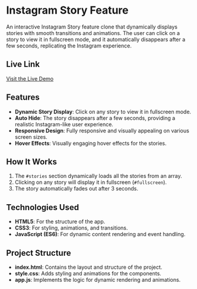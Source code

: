 # Instagram Story Feature

An interactive Instagram Story feature clone that dynamically displays stories with smooth transitions and animations. The user can click on a story to view it in fullscreen mode, and it automatically disappears after a few seconds, replicating the Instagram experience.

## Live Link
[Visit the Live Demo](https://insta-story-feature-by-gideon.netlify.app/)

## Features
- **Dynamic Story Display**: Click on any story to view it in fullscreen mode.
- **Auto Hide**: The story disappears after a few seconds, providing a realistic Instagram-like user experience.
- **Responsive Design**: Fully responsive and visually appealing on various screen sizes.
- **Hover Effects**: Visually engaging hover effects for the stories.

## How It Works
1. The `#stories` section dynamically loads all the stories from an array.
2. Clicking on any story will display it in fullscreen (`#fullscreen`).
3. The story automatically fades out after 3 seconds.

## Technologies Used
- **HTML5**: For the structure of the app.
- **CSS3**: For styling, animations, and transitions.
- **JavaScript (ES6)**: For dynamic content rendering and event handling.

## Project Structure
- **index.html**: Contains the layout and structure of the project.
- **style.css**: Adds styling and animations for the components.
- **app.js**: Implements the logic for dynamic rendering and animations.


